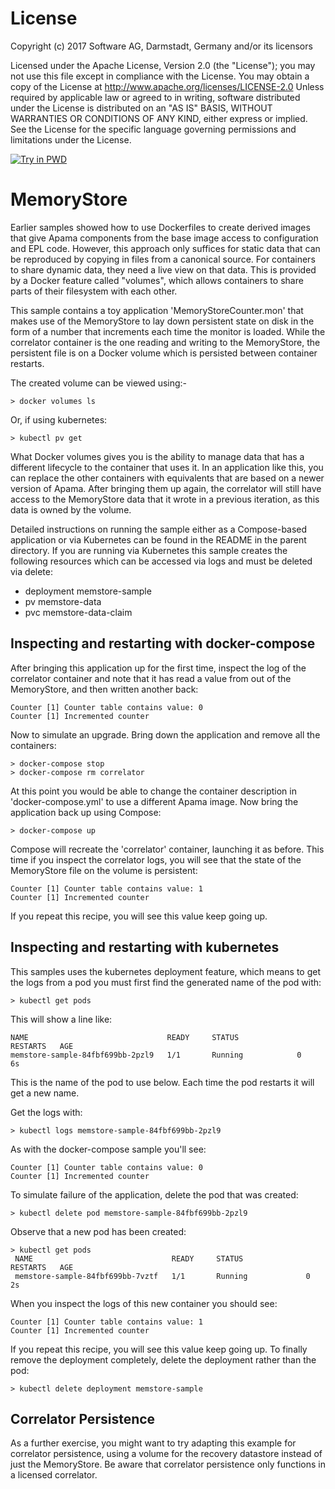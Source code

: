 License
=======
Copyright (c) 2017 Software AG, Darmstadt, Germany and/or its licensors

Licensed under the Apache License, Version 2.0 (the "License"); you may not use this
file except in compliance with the License. You may obtain a copy of the License at
http://www.apache.org/licenses/LICENSE-2.0
Unless required by applicable law or agreed to in writing, software distributed under the
License is distributed on an "AS IS" BASIS, WITHOUT WARRANTIES OR CONDITIONS OF ANY KIND,
either express or implied. 
See the License for the specific language governing permissions and limitations under the License.

[![Try in PWD](https://raw.githubusercontent.com/play-with-docker/stacks/master/assets/images/button.png)](https://labs.play-with-docker.com/?stack=https://raw.githubusercontent.com/SoftwareAG/apama-streaming-analytics-docker-samples/play-with-docker-test/applications/MemoryStore/docker-compose.yml)

MemoryStore
===========
Earlier samples showed how to use Dockerfiles to create derived images that
give Apama components from the base image access to configuration and EPL
code. However, this approach only suffices for static data that can be
reproduced by copying in files from a canonical source. For containers to share
dynamic data, they need a live view on that data. This is provided by a Docker
feature called "volumes", which allows containers to share parts of their
filesystem with each other.

This sample contains a toy application 'MemoryStoreCounter.mon' that makes use
of the MemoryStore to lay down persistent state on disk in the form of a
number that increments each time the monitor is loaded. While the correlator
container is the one reading and writing to the MemoryStore, the persistent
file is on a Docker volume which is persisted between container restarts.

The created volume can be viewed using:-

    > docker volumes ls

Or, if using kubernetes:

    > kubectl pv get

What Docker volumes gives you is the ability to manage data that has a
different lifecycle to the container that uses it. In an application like
this, you can replace the other containers with equivalents that are based on
a newer version of Apama. After bringing them up again, the correlator will
still have access to the MemoryStore data that it wrote in a previous
iteration, as this data is owned by the volume.

Detailed instructions on running the sample either as a Compose-based
application or via Kubernetes can be found in the README in the parent
directory. If you are running via Kubernetes this sample creates the following
resources which can be accessed via logs and must be deleted via delete:

* deployment memstore-sample
* pv memstore-data
* pvc memstore-data-claim

Inspecting and restarting with docker-compose
---------------------------------------------

After bringing this application up for the first time, inspect the log of the
correlator container and note that it has read a value from out of the
MemoryStore, and then written another back:

    Counter [1] Counter table contains value: 0
    Counter [1] Incremented counter

Now to simulate an upgrade. Bring down the application and remove all the
containers:

    > docker-compose stop
    > docker-compose rm correlator

At this point you would be able to change the container description in
'docker-compose.yml' to use a different Apama image. Now bring the application
back up using Compose:

    > docker-compose up

Compose will recreate the 'correlator' container, launching it as before. This
time if you inspect the correlator logs, you will see that the state of the
MemoryStore file on the volume is persistent:

    Counter [1] Counter table contains value: 1
    Counter [1] Incremented counter

If you repeat this recipe, you will see this value keep going up.

Inspecting and restarting with kubernetes
-----------------------------------------

This samples uses the kubernetes deployment feature, which means to get
the logs from a pod you must first find the generated name of the pod with:

    > kubectl get pods

This will show a line like:

    NAME                               READY     STATUS             RESTARTS   AGE
    memstore-sample-84fbf699bb-2pzl9   1/1       Running            0          6s

This is the name of the pod to use below. Each time the pod restarts it will
get a new name.

Get the logs with:

    > kubectl logs memstore-sample-84fbf699bb-2pzl9

As with the docker-compose sample you'll see:

    Counter [1] Counter table contains value: 0
    Counter [1] Incremented counter

To simulate failure of the application, delete the pod that was created:

    > kubectl delete pod memstore-sample-84fbf699bb-2pzl9

Observe that a new pod has been created:

    > kubectl get pods
	 NAME                               READY     STATUS              RESTARTS   AGE
	 memstore-sample-84fbf699bb-7vztf   1/1       Running             0          2s

When you inspect the logs of this new container you should see:

    Counter [1] Counter table contains value: 1
    Counter [1] Incremented counter

If you repeat this recipe, you will see this value keep going up. To finally remove
the deployment completely, delete the deployment rather than the pod:

    > kubectl delete deployment memstore-sample

Correlator Persistence
----------------------

As a further exercise, you might want to try adapting this example for
correlator persistence, using a volume for the recovery datastore
instead of just the MemoryStore. Be aware that correlator persistence only
functions in a licensed correlator.

